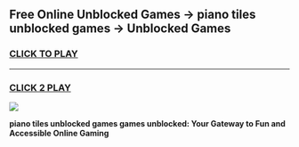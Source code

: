 
## Free Online Unblocked Games → piano tiles unblocked games → Unblocked Games
<h3>
<a href="https://premium.freeplayer.one?title=piano_tiles_unblocked_games&ref=21F">CLICK TO PLAY</a></h3>
<hr>

<h3>
<a href="https://premium.freeplayer.one?title=piano_tiles_unblocked_games&ref=21F">CLICK 2 PLAY</a>
  
</h3>

<a href="https://premium.freeplayer.one?title=piano_tiles_unblocked_games&ref=21F/"><img src="https://clearcache.store/games.png"></a>


**piano tiles unblocked games games unblocked: Your Gateway to Fun and Accessible Online Gaming**
